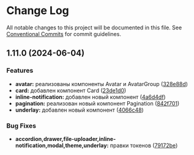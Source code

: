 # Change Log

All notable changes to this project will be documented in this file.
See [Conventional Commits](https://conventionalcommits.org) for commit guidelines.

## 1.11.0 (2024-06-04)


### Features

* **avatar:** реализованы компоненты Avatar и AvatarGroup ([328e88d](#))
* **card:** добавлен компонент Card ([23de1d0](#))
* **inline-notification:** добавлен новый компонент ([4a6d4df](#))
* **pagination:** реализован новый компонент Pagination ([842f701](#))
* **underlay:** добавлен новый компонент ([4066c48](#))


### Bug Fixes

* **accordion,drawer,file-uploader,inline-notification,modal,theme,underlay:** правки токенов ([79172be](#))
